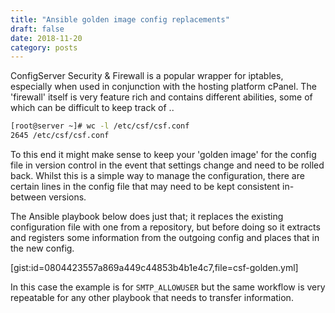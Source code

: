 ```yaml
---
title: "Ansible golden image config replacements"
draft: false
date: 2018-11-20
category: posts
---
```


ConfigServer Security & Firewall is a popular wrapper for iptables, especially when used in conjunction with the hosting platform cPanel. The 'firewall' itself is very feature rich and contains different abilities, some of which can be difficult to keep track of ..

```bash
[root@server ~]# wc -l /etc/csf/csf.conf
2645 /etc/csf/csf.conf
```

To this end it might make sense to keep your 'golden image' for the config file in version control in the event that settings change and need to be rolled back. Whilst this is a simple way to manage the configuration, there are certain lines in the config file that may need to be kept consistent in-between versions.

The Ansible playbook below does just that; it replaces the existing configuration file with one from a repository, but before doing so it extracts and registers some information from the outgoing config and places that in the new config.

[gist:id=0804423557a869a449c44853b4b1e4c7,file=csf-golden.yml]

In this case the example is for `SMTP_ALLOWUSER` but the same workflow is very repeatable for any other playbook that needs to transfer information.
